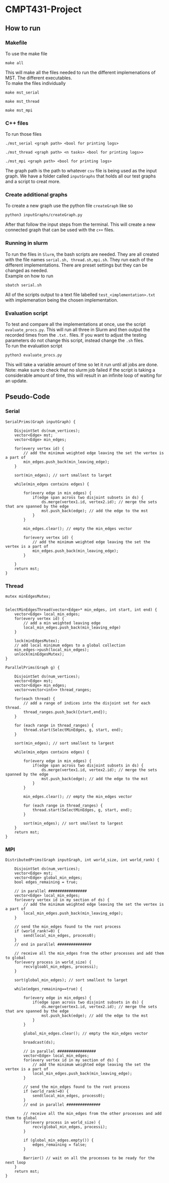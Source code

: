 # CMPT431-Project

## How to run
### Makefile
To use the make file
```
make all
```
This will make all the files needed to run the different implemenations of MST. The different executables.<br>
To make the files individually
```
make mst_serial
```
```
make mst_thread
```
```
make mst_mpi
```
### C++ files
To run those files
```
./mst_serial <graph path> <bool for printing logs>
```
```
./mst_thread <graph path> <n tasks> <bool for printing logs>>
```
```
./mst_mpi <graph path> <bool for printing logs>
```
The graph path is the path to whatever `csv` file is being used as the input graph. We have a folder called `inputGraphs` that holds all our test graphs and a script to creat more.
### Create additional graphs
To create a new graph use the python file `createGraph` like so
```
python3 inputGraphs/createGraph.py
```
After that follow the input steps from the terminal. This will create a new connected graph that can be used with the `c++` files.
### Running in slurm
To run the files in `Slurm`, the bash scripts are needed. They are all created with the file names `serial.sh, thread.sh,mpi.sh`. They run each of the different implementations. There are preset settings but they can be changed as needed. <br>
Example on how to run
```
sbatch serial.sh
``` 
All of the scripts output to a text file labelled `test_<implementation>.txt` with implemenation being the chosen implementation. 
### Evaluation script
To test and compare all the implementations at once, use the script `evaluate_procs.py`. This will run all three in Slurm and then output the recorded times from the `.txt.` files. If you want to adjust the testing parameters do not change this script, instead change the `.sh` files. <br>
To run the evaluation script
```
python3 evaluate_procs.py
```
This will take a variable amount of time so let it run until all jobs are done. Note: make sure to check that no slurm job failed if the script is taking a considerable amount of time, this will result in an infinite loop of waiting for an update.
## Pseudo-Code

### Serial

```
SerialPrims(Graph inputGraph) {

    DisjointSet ds(num_vertices);
    vector<Edge> mst;
    vector<Edge> min_edges;

    for(every vertex id) {
        // add the minimum weighted edge leaving the set the vertex is a part of
        min_edges.push_back(min_leaving_edge); 
    }

    sort(min_edges); // sort smallest to larget

    while(min_edges contains edges) {

        for(every edge in min_edges) {
            if(edge span across two disjoint subsets in ds) {
                ds.merge(vertex1.id, vertex2.id); // merge the sets that are spanned by the edge
                mst.push_back(edge); // add the edge to the mst
            } 
        }

        min_edges.clear(); // empty the min_edges vector
    
        for(every vertex id) {
            // add the minimum weighted edge leaving the set the vertex is a part of
            min_edges.push_back(min_leaving_edge);
        }
    
    }
    return mst;
}
```

### Thread
```
mutex minEdgesMutex;


SelectMinEdgesThread(vector<Edge>* min_edges, int start, int end) {
    vector<Edge> local_min_edges;
    for(every vertex id) {
        // add a min weighted leaving edge 
        local_min_edges.push_back(min_leaving_edge)
    }

    lock(minEdgesMutex);
    // add local minimum edges to a global collection
    min_edges->push(local_min_edges); 
    unlock(minEdgesMutex);
}

ParallelPrims(Graph g) {

    DisjointSet ds(num_vertices);
    vector<Edge> mst;
    vector<Edge> min_edges;
    vector<vector<int>> thread_ranges;

    for(each thread) {
        // add a range of indices into the disjoint set for each thread.
        thread_ranges.push_back({start,end});
    }

    for (each range in thread_ranges) {
        thread.start(SelectMinEdges, g, start, end);
    }

    sort(min_edges); // sort smallest to largest

    while(min_edges contains edges) {

        for(every edge in min_edges) {
            if(edge span across two disjoint subsets in ds) {
                ds.merge(vertex1.id, vertex2.id); // merge the sets spanned by the edge
                mst.push_back(edge); // add the edge to the mst
            } 
        }

        min_edges.clear(); // empty the min_edges vector
    
        for (each range in thread_ranges) {
            thread.start(SelectMinEdges, g, start, end);
        }

        sort(min_edges); // sort smallest to largest
    }
    return mst;
}
```


### MPI

```
DistributedPrims(Graph inputGraph, int world_size, int world_rank) {

    DisjointSet ds(num_vertices);
    vector<Edge> mst;
    vector<Edge> global_min_edges;
    bool edges_remaining = true;

    // in parallel #################
    vector<Edge> local_min_edges;
    for(every vertex id in my section of ds) {
        // add the minimum weighted edge leaving the set the vertex is a part of
        local_min_edges.push_back(min_leaving_edge); 
    }

    // send the min_edges found to the root process
    if (world_rank!=0) {
        send(local_min_edges, process0);
    } 
    // end in parallel ###############

    // receive all the min_edges from the other processes and add them to global
    for(every process in world_size) {
        recv(gloabl_min_edges, processi);
    }

    sort(global_min_edges); // sort smallest to larget

    while(edges_remaining==true) {

        for(every edge in min_edges) {
            if(edge span across two disjoint subsets in ds) {
                ds.merge(vertex1.id, vertex2.id); // merge the sets that are spanned by the edge
                mst.push_back(edge); // add the edge to the mst
            } 
        }

        global_min_edges.clear(); // empty the min_edges vector

        broadcast(ds);
    
        // in parallel #################
        vector<Edge> local_min_edges;
        for(every vertex id in my section of ds) {
            // add the minimum weighted edge leaving the set the vertex is a part of
            local_min_edges.push_back(min_leaving_edge); 
        }

        // send the min_edges found to the root process
        if (world_rank!=0) {
            send(local_min_edges, process0);
        } 
        // end in parallel ###############

        // receive all the min_edges from the other processes and add them to global
        for(every process in world_size) {
            recv(global_min_edges, processi);
        }
        
        if (global_min_edges.empty()) {
            edges_remaining = false;
        }

        Barrier() // wait on all the processes to be ready for the next loop
    }
    return mst;
}
```
